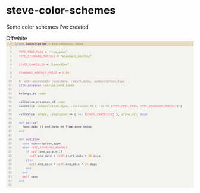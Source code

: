 # steve-color-schemes
Some color schemes I've created

Offwhite
![Offwhite](https://github.com/stevejackson/steve-color-schemes/raw/master/Offwhite.png)
